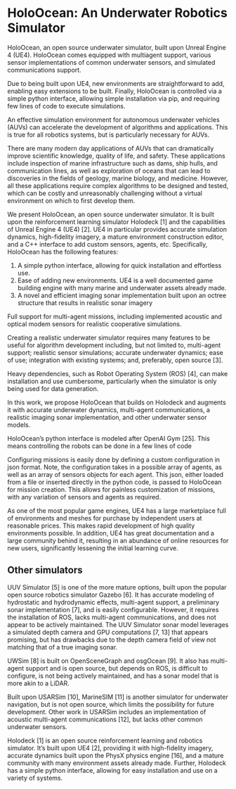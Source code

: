# HoloOcean: An Underwater Robotics Simulator


HoloOcean, an open source underwater simulator, built upon Unreal Engine 4 (UE4). HoloOcean comes equipped with multiagent support, various sensor implementations of common underwater sensors, and simulated communications support.

Due to being built upon UE4, new environments are straightforward to add, enabling easy extensions to be built. Finally, HoloOcean is controlled via a simple python interface, allowing simple installation via pip, and requiring few lines of code to execute simulations.



An effective simulation environment for autonomous underwater vehicles (AUVs) can accelerate the development of algorithms and applications. This is true for all robotics systems, but is particularly necessary for AUVs.


There are many modern day applications of AUVs that can dramatically improve scientific knowledge, quality of life, and safety. These applications include inspection of marine infrastructure such as dams, ship hulls, and communication lines, as well as exploration of oceans that can lead to discoveries in the fields of geology, marine biology, and medicine. However, all these applications require complex algorithms to be designed and tested, which can be costly and unreasonably challenging without a virtual environment on which to first develop them.


We present HoloOcean, an open source underwater simulator. It is built upon the reinforcement learning simulator Holodeck [1] and the capabilities of Unreal Engine 4 (UE4) [2]. UE4 in particular provides accurate simulation dynamics, high-fidelity imagery, a mature environment construction editor, and a C++ interface to add custom sensors, agents, etc. Specifically, HoloOcean has the following features:
1) A simple python interface, allowing for quick installation and effortless use.
2) Ease of adding new environments. UE4 is a well documented game building engine with many marine and underwater assets already made.
3) A novel and efficient imaging sonar implementation built upon an octree structure that results in realistic sonar imagery


Full support for multi-agent missions, including implemented acoustic and optical modem sensors for realistic cooperative simulations.




Creating a realistic underwater simulator requires many features to be useful for algorithm development including, but not limited to, multi-agent support; realistic sensor simulations; accurate underwater dynamics; ease of use; integration with existing systems; and, preferably, open source [3].

Heavy dependencies, such as Robot Operating System (ROS) [4], can make installation and use cumbersome, particularly when the simulator is only being used for data generation.


In this work, we propose HoloOcean that builds on Holodeck and augments it with accurate underwater dynamics, multi-agent communications, a realistic imaging sonar implementation, and other underwater sensor models.


HoloOcean’s python interface is modeled after OpenAI Gym [25]. This means controlling the robots can be done in a few lines of code

Configuring missions is easily done by defining a custom configuration in json format. Note, the configuration takes in a possible array of agents, as well as an array of sensors objects for each agent. This json, either loaded from a file or inserted directly in the python code, is passed to HoloOcean for mission creation. This allows for painless customization of missions, with any variation of sensors and agents as required.

As one of the most popular game engines, UE4 has a large marketplace full of environments and meshes for purchase by independent users at reasonable prices. This makes rapid development of high quality environments possible. In addition, UE4 has great documentation and a large community behind it, resulting in an abundance of online resources for new users, significantly lessening the initial learning curve.



## Other simulators

UUV Simulator [5] is one of the more mature options, built upon the popular open source robotics simulator Gazebo [6]. It has accurate modeling of hydrostatic and hydrodynamic effects, multi-agent support, a preliminary sonar implementation [7], and is easily configurable. However, it requires the installation of ROS, lacks multi-agent communications, and does not appear to be actively maintained.
The UUV Simulator sonar model leverages a simulated depth camera and GPU computations [7, 13] that appears promising, but has drawbacks due to the depth camera field of view not matching that of a true imaging sonar.


UWSim [8] is built on OpenSceneGraph and osgOcean [9]. It also has multi-agent support and is open source, but depends on ROS, is difficult to configure, is not being actively maintained, and has a sonar model that is more akin to a LiDAR.


Built upon USARSim [10], MarineSIM [11] is another simulator for underwater navigation, but is not open source, which limits the possibility for future development. Other work in USARSim includes an implementation of acoustic multi-agent communications [12], but lacks other common underwater sensors.


Holodeck [1] is an open source reinforcement learning and robotics simulator. It’s built upon UE4 [2], providing it with high-fidelity imagery, accurate dynamics built upon the PhysX physics engine [16], and a mature community with many environment assets already made. Further, Holodeck has a simple python interface, allowing for easy installation and use on a variety of systems.
